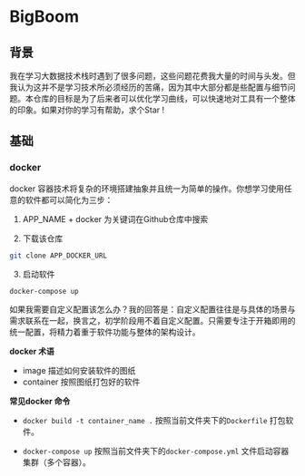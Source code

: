 # BigBoom
## 背景
我在学习大数据技术栈时遇到了很多问题，这些问题花费我大量的时间与头发。但我认为这并不是学习技术所必须经历的苦痛，因为其中大部分都是些配置与细节问题。本仓库的目标是为了后来者可以优化学习曲线，可以快速地对工具有一个整体的印象。如果对你的学习有帮助，求个Star !


## 基础
### docker
docker 容器技术将复杂的环境搭建抽象并且统一为简单的操作。你想学习使用任意的软件都可以简化为三步：
1. APP_NAME + docker 为关键词在Github仓库中搜索

2. 下载该仓库
```bash
git clone APP_DOCKER_URL
```
3. 启动软件
```bash 
docker-compose up
```

如果我需要自定义配置该怎么办？我的回答是：自定义配置往往是与具体的场景与需求联系在一起，换言之，初学阶段用不着自定义配置。只需要专注于开箱即用的统一配置，将精力着重于软件功能与整体的架构设计。

**docker 术语**
- image 描述如何安装软件的图纸
- container 按照图纸打包好的软件

**常见docker 命令**


- ```docker build -t container_name .```
按照当前文件夹下的```Dockerfile``` 打包软件。

- ```docker-compose up```
按照当前文件夹下的```docker-compose.yml``` 文件启动容器集群（多个容器）。
